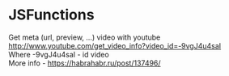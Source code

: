 # JSFunctions

Get meta (url, preview, ...) video with youtube <br>
http://www.youtube.com/get_video_info?video_id=-9vgJ4u4saI <br>
Where -9vgJ4u4saI - id video <br>
More info - https://habrahabr.ru/post/137496/
